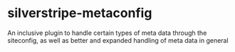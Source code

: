 silverstripe-metaconfig
=====================

An inclusive plugin to handle certain types of meta data through the siteconfig, as well as better and expanded handling of meta data in general